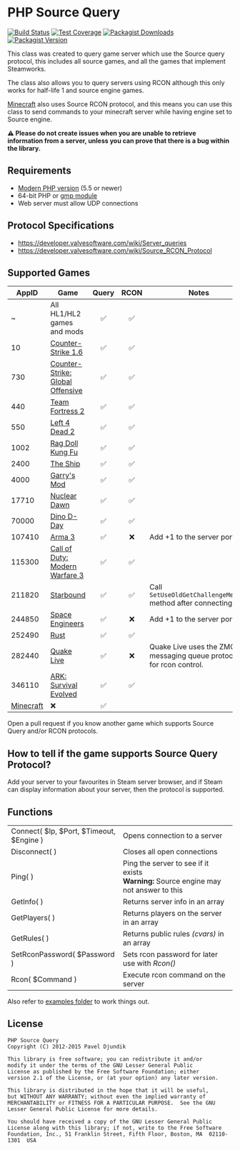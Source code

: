 # PHP Source Query

[![Build Status](https://img.shields.io/travis/xPaw/PHP-Source-Query.svg)](https://travis-ci.org/xPaw/PHP-Source-Query)
[![Test Coverage](https://img.shields.io/codeclimate/coverage/github/xPaw/PHP-Source-Query.svg)](https://codeclimate.com/github/xPaw/PHP-Source-Query)
[![Packagist Downloads](https://img.shields.io/packagist/dt/xpaw/php-source-query-class.svg)](https://packagist.org/packages/xpaw/php-source-query-class)
[![Packagist Version](https://img.shields.io/packagist/v/xpaw/php-source-query-class.svg)](https://packagist.org/packages/xpaw/php-source-query-class)

This class was created to query game server which use the Source query protocol, this includes all source games, and all the games that implement Steamworks.

The class also allows you to query servers using RCON although this only works for half-life 1 and source engine games.

[Minecraft](http://www.minecraft.net) also uses Source RCON protocol, and this means you can use this class to send commands to your minecraft server while having engine set to Source engine.

**:warning: Please do not create issues when you are unable to retrieve information from a server, unless you can prove that there is a bug within the library.**

## Requirements
* [Modern PHP version](https://php.net/supported-versions.php) (5.5 or newer)
* 64-bit PHP or [gmp module](https://secure.php.net/manual/en/book.gmp.php)
* Web server must allow UDP connections

## Protocol Specifications
* https://developer.valvesoftware.com/wiki/Server_queries
* https://developer.valvesoftware.com/wiki/Source_RCON_Protocol

## Supported Games
AppID | Game | Query | RCON | Notes
----- | ---- | :---: | :--: | ----
~ | All HL1/HL2 games and mods | :white_check_mark: | :white_check_mark: | 
10 | [Counter-Strike 1.6](http://store.steampowered.com/app/10/) | :white_check_mark: | :white_check_mark: | 
730 | [Counter-Strike: Global Offensive](http://store.steampowered.com/app/730/) | :white_check_mark: | :white_check_mark: | 
440 | [Team Fortress 2](http://store.steampowered.com/app/440/) | :white_check_mark: | :white_check_mark: | 
550 | [Left 4 Dead 2](http://store.steampowered.com/app/550/) | :white_check_mark: | :white_check_mark: | 
1002 | [Rag Doll Kung Fu](http://store.steampowered.com/app/1002/) | :white_check_mark: | :white_check_mark: | 
2400 | [The Ship](http://store.steampowered.com/app/2400/) | :white_check_mark: | :white_check_mark: | 
4000 | [Garry's Mod](http://store.steampowered.com/app/4000/) | :white_check_mark: | :white_check_mark: | 
17710 | [Nuclear Dawn](http://store.steampowered.com/app/17710/) | :white_check_mark: | :white_check_mark: | 
70000 | [Dino D-Day](http://store.steampowered.com/app/70000/) | :white_check_mark: | :white_check_mark: | 
107410 | [Arma 3](http://store.steampowered.com/app/107410/) | :white_check_mark: | :x: | Add +1 to the server port
115300 | [Call of Duty: Modern Warfare 3](http://store.steampowered.com/app/115300/) | :white_check_mark: | :white_check_mark: | 
211820 | [Starbound](http://store.steampowered.com/app/211820/) | :white_check_mark: | :white_check_mark: | Call `SetUseOldGetChallengeMethod` method after connecting
244850 | [Space Engineers](http://store.steampowered.com/app/244850/) | :white_check_mark: | :x: | Add +1 to the server port
252490 | [Rust](http://store.steampowered.com/app/252490/) | :white_check_mark: | :white_check_mark: |
282440 | [Quake Live](http://store.steampowered.com/app/282440) | :white_check_mark: | :x: | Quake Live uses the ZMQ messaging queue protocol for rcon control.
346110 | [ARK: Survival Evolved](http://store.steampowered.com/app/346110/) | :white_check_mark: | :white_check_mark: | 
 | [Minecraft](http://www.minecraft.net/) | :x: | :white_check_mark: | 

Open a pull request if you know another game which supports Source Query and/or RCON protocols.

## How to tell if the game supports Source Query Protocol?

Add your server to your favourites in Steam server browser, and if Steam can display information about your server, then the protocol is supported.

## Functions
<table>
	<tr>
		<td>Connect( $Ip, $Port, $Timeout, $Engine )</td>
		<td>Opens connection to a server</td>
	</tr>
	<tr>
		<td>Disconnect( )</td>
		<td>Closes all open connections</td>
	</tr>
	<tr>
		<td>Ping( )</td>
		<td>Ping the server to see if it exists<br><b>Warning:</b> Source engine may not answer to this</td>
	</tr>
	<tr>
		<td>GetInfo( )</td>
		<td>Returns server info in an array</td>
	</tr>
	<tr>
		<td>GetPlayers( )</td>
		<td>Returns players on the server in an array</td>
	</tr>
	<tr>
		<td>GetRules( )</td>
		<td>Returns public rules <i>(cvars)</i> in an array</td>
	</tr>
	<tr>
		<td>SetRconPassword( $Password )</td>
		<td>Sets rcon password for later use with <i>Rcon()</i></td>
	</tr>
	<tr>
		<td>Rcon( $Command )</td>
		<td>Execute rcon command on the server</td>
	</tr>
</table>

Also refer to [examples folder](Examples/) to work things out.

## License
    PHP Source Query
    Copyright (C) 2012-2015 Pavel Djundik

    This library is free software; you can redistribute it and/or
    modify it under the terms of the GNU Lesser General Public
    License as published by the Free Software Foundation; either
    version 2.1 of the License, or (at your option) any later version.

    This library is distributed in the hope that it will be useful,
    but WITHOUT ANY WARRANTY; without even the implied warranty of
    MERCHANTABILITY or FITNESS FOR A PARTICULAR PURPOSE.  See the GNU
    Lesser General Public License for more details.

    You should have received a copy of the GNU Lesser General Public
    License along with this library; if not, write to the Free Software
    Foundation, Inc., 51 Franklin Street, Fifth Floor, Boston, MA  02110-1301  USA
